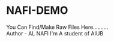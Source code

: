 # NAFI-DEMO
You Can Find/Make Raw Files Here..........
<br>
Author - AL NAFI 
I'm A student of AIUB
